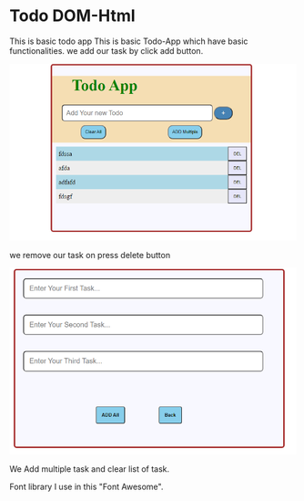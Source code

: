 # Todo DOM-Html
This is basic todo app
 This is basic Todo-App which have basic functionalities.
 we add our task by click add button.

![](images/tododom1.PNG)

we remove our task on press delete button

![](images/tododom2.png)

We Add multiple task and clear list of task.

Font library I use in this "Font Awesome".
